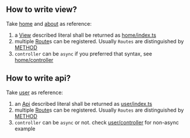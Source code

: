 ## How to write view? ##

Take [home](https://github.com/leftstick/ts-express/blob/master/application/views/home) and [about](https://github.com/leftstick/ts-express/blob/master/application/views/about) as reference:

1. a [View](https://github.com/leftstick/ts-express/blob/master/application/fw/model/route.ts#L8-L10) described literal shall be returned as [home/index.ts](https://github.com/leftstick/ts-express/blob/master/application/views/home/index.ts)
2. multiple [Route](https://github.com/leftstick/ts-express/blob/master/application/fw/model/route.ts#L16-L19)s can be registered. Usually `Routes` are distinguished by [METHOD](https://github.com/leftstick/ts-express/blob/master/application/fw/helper/server.ts#L3-L11)
3. `controller` can be `async` if you preferred that syntax, see [home/controller](https://github.com/leftstick/ts-express/blob/master/application/views/home/index.ts#L15-L18)

## How to write api? ##

Take [user](https://github.com/leftstick/ts-express/blob/master/application/apis/user)  as reference:

1. an [Api](https://github.com/leftstick/ts-express/blob/master/application/fw/model/route.ts#L12-L14) described literal shall be returned as [user/index.ts](https://github.com/leftstick/ts-express/blob/master/application/apis/user/index.ts)
2. multiple [Route](https://github.com/leftstick/ts-express/blob/master/application/fw/model/route.ts#L16-L19)s can be registered. Usually `Routes` are distinguished by [METHOD](https://github.com/leftstick/ts-express/blob/master/application/fw/helper/server.ts#L3-L11)
3. `controller` can be `async` or not. check [user/controller](https://github.com/leftstick/ts-express/blob/master/application/apis/user/index.ts#L11-L21) for non-async example
